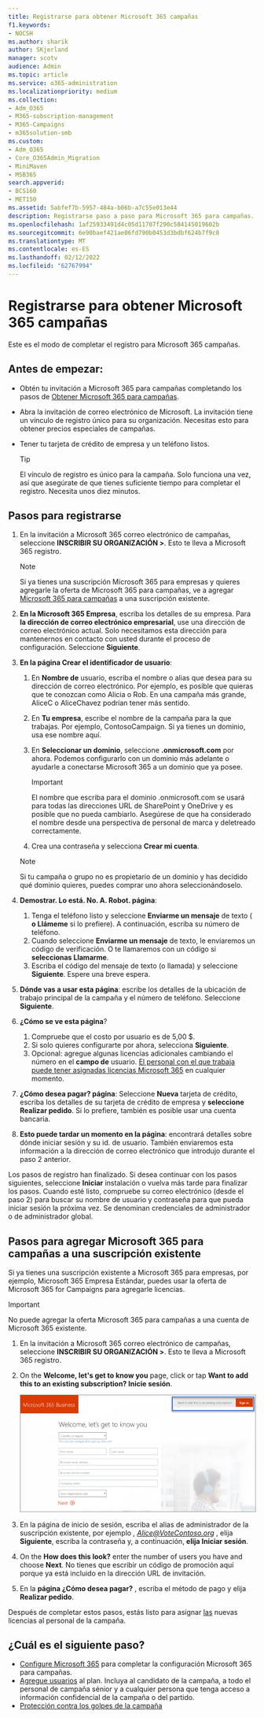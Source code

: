 ```yaml
---
title: Registrarse para obtener Microsoft 365 campañas
f1.keywords:
- NOCSH
ms.author: sharik
author: SKjerland
manager: scotv
audience: Admin
ms.topic: article
ms.service: o365-administration
ms.localizationpriority: medium
ms.collection:
- Adm_O365
- M365-subscription-management
- M365-Campaigns
- m365solution-smb
ms.custom:
- Adm_O365
- Core_O365Admin_Migration
- MiniMaven
- MSB365
search.appverid:
- BCS160
- MET150
ms.assetid: 5abfef7b-5957-484a-b06b-a7c55e013e44
description: Registrarse paso a paso para Microsoft 365 para campañas. Proteja su campaña de las amenazas de ciberseguridad al correo electrónico, los datos y la comunicación.
ms.openlocfilehash: 1af25933491d4c05d11707f290c584145019602b
ms.sourcegitcommit: 6e90baef421ae06fd790b0453d3bdbf624b7f9c0
ms.translationtype: MT
ms.contentlocale: es-ES
ms.lasthandoff: 02/12/2022
ms.locfileid: "62767994"
---
```

# <a name="sign-up-for-microsoft-365-for-campaigns"></a>Registrarse para obtener Microsoft 365 campañas 

Este es el modo de completar el registro para Microsoft 365 campañas.

## <a name="before-you-start"></a>Antes de empezar:

- Obtén tu invitación a Microsoft 365 para campañas completando los pasos de [Obtener Microsoft 365 para campañas](get-microsoft-365-campaigns.md#get-microsoft-365-for-campaigns).
- Abra la invitación de correo electrónico de Microsoft. La invitación tiene un vínculo de registro único para su organización. Necesitas esto para obtener precios especiales de campañas.
- Tener tu tarjeta de crédito de empresa y un teléfono listos.

    > [!TIP]
    > El vínculo de registro es único para la campaña. Solo funciona una vez, así que asegúrate de que tienes suficiente tiempo para completar el registro. Necesita unos diez minutos.

## <a name="steps-to-sign-up"></a>Pasos para registrarse

1. En la invitación a Microsoft 365 correo electrónico de campañas, seleccione **INSCRIBIR SU ORGANIZACIÓN >**. Esto te lleva a Microsoft 365 registro.
    > [!NOTE]
    > Si ya tienes una suscripción Microsoft 365 para empresas y quieres agregarle la oferta de Microsoft 365 para campañas, ve a agregar [Microsoft 365 para campañas](#steps-to-add-microsoft-365-for-campaigns-to-an-existing-subscription) a una suscripción existente.
1. **En la Microsoft 365 Empresa**, escriba los detalles de su empresa. Para **la dirección de correo electrónico empresarial**, use una dirección de correo electrónico actual. Solo necesitamos esta dirección para mantenernos en contacto con usted durante el proceso de configuración. Seleccione **Siguiente**.
1. **En la página Crear el identificador de usuario**:
    1. En **Nombre de** usuario, escriba el nombre o alias que desea para su dirección de correo electrónico. Por ejemplo, es posible que quieras que te conozcan como Alicia o Rob. En una campaña más grande, AliceC o AliceChavez podrían tener más sentido.
    2. En **Tu empresa**, escribe el nombre de la campaña para la que trabajas. Por ejemplo, ContosoCampaign. Si ya tienes un dominio, usa ese nombre aquí. 
    3. En **Seleccionar un dominio**, seleccione **.onmicrosoft.com** por ahora. Podemos configurarlo con un dominio más adelante o ayudarle a conectarse Microsoft 365 a un dominio que ya posee.

       > [!IMPORTANT]
       > El nombre que escriba para el dominio .onmicrosoft.com se usará para todas las direcciones URL de SharePoint y OneDrive y es posible que no pueda cambiarlo. Asegúrese de que ha considerado el nombre desde una perspectiva de personal de marca y deletreado correctamente.

    4. Crea una contraseña y selecciona **Crear mi cuenta**.
    > [!NOTE]
    > Si tu campaña o grupo no es propietario de un dominio y has decidido qué dominio quieres, puedes comprar uno ahora seleccionándoselo.

4. **Demostrar. Lo está. No. A. Robot. página**:
    1. Tenga el teléfono listo y seleccione **Enviarme un mensaje** de texto ( **o Llámeme** si lo prefiere). A continuación, escriba su número de teléfono. 
    2. Cuando seleccione **Enviarme un mensaje** de texto, le enviaremos un código de verificación. O te llamaremos con un código si **seleccionas Llamarme**.
    3. Escriba el código del mensaje de texto (o llamada) y seleccione **Siguiente**. Espere una breve espera. 
5. **Dónde vas a usar esta página**: escribe los detalles de la ubicación de trabajo principal de la campaña y el número de teléfono. Seleccione **Siguiente**.
6. **¿Cómo se ve esta página**?
    1. Compruebe que el costo por usuario es de 5,00 $. 
    2. Si solo quieres configurarte por ahora, selecciona **Siguiente**. 
    3. Opcional: agregue algunas licencias adicionales cambiando el número en el **campo de** usuario. [El personal con el que trabaja puede tener asignadas licencias Microsoft 365](../admin/add-users/add-users.md?toc=%2fmicrosoft-365%2fcampaigns%2ftoc.json) en cualquier momento.
7. **¿Cómo desea pagar? página**: Seleccione **Nueva** tarjeta de crédito, escriba los detalles de su tarjeta de crédito de empresa y **seleccione Realizar pedido**. Si lo prefiere, también es posible usar una cuenta bancaria.
8. **Esto puede tardar un momento en la página**: encontrará detalles sobre dónde iniciar sesión y su id. de usuario. También enviaremos esta información a la dirección de correo electrónico que introdujo durante el paso 2 anterior.

Los pasos de registro han finalizado. Si desea continuar con los pasos siguientes, seleccione **Iniciar** instalación o vuelva más tarde para finalizar los pasos. Cuando esté listo, compruebe su correo electrónico (desde el paso 2) para buscar su nombre de usuario y contraseña para que pueda iniciar sesión la próxima vez. Se denominan credenciales de administrador o de administrador global.

## <a name="steps-to-add-microsoft-365-for-campaigns-to-an-existing-subscription"></a>Pasos para agregar Microsoft 365 para campañas a una suscripción existente

Si ya tienes una suscripción existente a Microsoft 365 para empresas, por ejemplo, Microsoft 365 Empresa Estándar, puedes usar la oferta de Microsoft 365 for Campaigns para agregarle licencias.
> [!IMPORTANT]
> No puede agregar la oferta Microsoft 365 para campañas a una cuenta de Microsoft 365 existente.

1. En la invitación a Microsoft 365 correo electrónico de campañas, seleccione **INSCRIBIR SU ORGANIZACIÓN >**. Esto te lleva a Microsoft 365 registro.
2. On the **Welcome, let's get to know you** page, click or tap **Want to add this to an existing subscription? Inicie sesión**.
    
    ![Elija Iniciar sesión en la esquina superior derecha.](../media/addtoexisting.png)
3. En la página de inicio de sesión, escriba el alias de administrador de la suscripción existente, por ejemplo *, Alice@VoteContoso.org <span></span>*, elija **Siguiente**, escriba la contraseña y, a continuación, **elija Iniciar sesión**.
4. On the **How does this look?** enter the number of users you have and choose **Next**. No tienes que escribir un código de promoción aquí porque ya está incluido en la dirección URL de invitación.
5. En la **página ¿Cómo desea pagar?** , escriba el método de pago y elija **Realizar pedido**.

Después de completar estos pasos, estás listo para asignar [las](../admin/manage/assign-licenses-to-users.md) nuevas licencias al personal de la campaña.

## <a name="whats-next"></a>¿Cuál es el siguiente paso?

- [Configure Microsoft 365](../business/set-up.md?toc=/microsoft-365/campaigns/toc.json) para completar la configuración Microsoft 365 para campañas.
- [Agregue usuarios](../admin/add-users/add-users.md?toc=%2fmicrosoft-365%2fcampaigns%2ftoc.json) al plan. Incluya al candidato de la campaña, a todo el personal de campaña sénior y a cualquier persona que tenga acceso a información confidencial de la campaña o del partido.
- [Protección contra los golpes de la campaña](m365-campaigns-security-overview.md)
